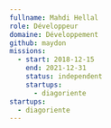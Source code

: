 ```yaml
---
fullname: Mahdi Hellal
role: Développeur
domaine: Développement
github: maydon
missions:
  - start: 2018-12-15
    end: 2021-12-31
    status: independent
    startups:
      - diagoriente
startups:
  - diagoriente
---
```

